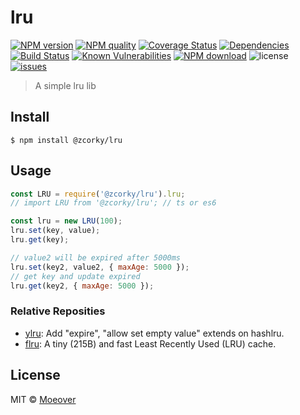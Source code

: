 # lru

[![NPM version](https://img.shields.io/npm/v/@zcorky/lru.svg?style=flat)](https://www.npmjs.com/package/@zcorky/lru)
[![NPM quality](http://npm.packagequality.com/shield/%40zcorky%2Flru.svg)](http://packagequality.com/#?package=@zcorky/lru)
[![Coverage Status](https://codecov.io/gh/zcorky/lru/branch/master/graph/badge.svg)](https://codecov.io/gh/zcorky/lru)
[![Dependencies](https://img.shields.io/david/zcorky/lru.svg?style=flat-square)](https://david-dm.org/zcorky/lru)
[![Build Status](https://travis-ci.com/zcorky/lru.svg?branch=master)](https://travis-ci.com/zcorky/lru)
[![Known Vulnerabilities](https://snyk.io/test/npm/@zcorky/lru/badge.svg?style=flat-square)](https://snyk.io/test/npm/@zcorky/lru)
[![NPM download](https://img.shields.io/npm/dm/@zcorky/lru.svg?style=flat-square)](https://www.npmjs.com/package/@zcorky/lru)
![license](https://img.shields.io/github/license/zcorky/lru.svg)
[![issues](https://img.shields.io/github/issues/zcorky/lru.svg)](https://github.com/zcorky/lru/issues)

> A simple lru lib

## Install

```
$ npm install @zcorky/lru
```


## Usage

```js
const LRU = require('@zcorky/lru').lru;
// import LRU from '@zcorky/lru'; // ts or es6

const lru = new LRU(100);
lru.set(key, value);
lru.get(key);

// value2 will be expired after 5000ms
lru.set(key2, value2, { maxAge: 5000 });
// get key and update expired
lru.get(key2, { maxAge: 5000 });
```

### Relative Reposities
* [ylru](https://github.com/node-modules/ylru): Add "expire", "allow set empty value" extends on hashlru.
* [flru](https://github.com/lukeed/flru): A tiny (215B) and fast Least Recently Used (LRU) cache.

## License

MIT © [Moeover](https://moeover.com)
